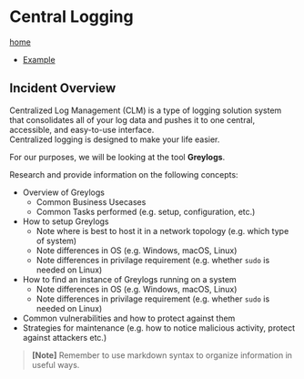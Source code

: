 # Central Logging

[home](../README.md)
- [Example](#Example)

## Incident Overview  

Centralized Log Management (CLM) is a type of logging solution system that consolidates all of your log data and pushes it to one central, accessible, and easy-to-use interface.   
Centralized logging is designed to make your life easier.

For our purposes, we will be looking at the tool **Greylogs**.  

Research and provide information on the following concepts:  

- Overview of Greylogs
    - Common Business Usecases
    - Common Tasks performed (e.g. setup, configuration, etc.)
- How to setup Greylogs
    - Note where is best to host it in a network topology (e.g. which type of system)
    - Note differences in OS (e.g. Windows, macOS, Linux)
    - Note differences in privilage requirement (e.g. whether ```sudo``` is needed on Linux)
- How to find an instance of Greylogs running on a system
    - Note differences in OS (e.g. Windows, macOS, Linux)
    - Note differences in privilage requirement (e.g. whether ```sudo``` is needed on Linux)
- Common vulnerabilities and how to protect against them
- Strategies for maintenance (e.g. how to notice malicious activity, protect against attackers etc.)

>**[Note]** Remember to use markdown syntax to organize information in useful ways.

